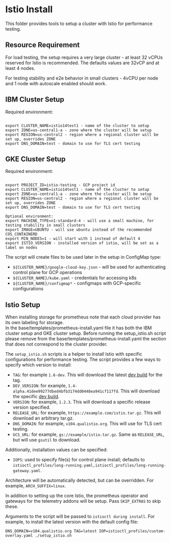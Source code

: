 # Istio Install

This folder provides tools to setup a cluster with Istio for performance testing.

## Resource Requirement

For load testing, the setup requires a very large cluster - at least 32 vCPUs reserved for Istio is recommended.
The defaults values are 32vCP and at least 4 nodes.

For testing stability and e2e behavior in small clusters - 4vCPU per node and 1 node with autoscale enabled should work.

## IBM Cluster Setup

Required environment:

```shell

export CLUSTER_NAME=istio14test1 - name of the cluster to setup
export ZONE=us-central1-a - zone where the cluster will be setup
export REGION=us-central2 - region where a regional cluster will be set up, overrides ZONE
export DNS_DOMAIN=test - domain to use for TLS cert testing
```

## GKE Cluster Setup

Required environment:

```shell

export PROJECT_ID=istio-testing - GCP project id
export CLUSTER_NAME=istio14test1 - name of the cluster to setup
export ZONE=us-central1-a - zone where the cluster will be setup
export REGION=us-central2 - region where a regional cluster will be set up, overrides ZONE
export DNS_DOMAIN=test - domain to use for TLS cert testing
```

```shell
Optional environment:
export MACHINE_TYPE=n1-standard-4 - will use a small machine, for testing stability in small clusters
export IMAGE=UBUNTU - will use ubuntu instead of the recommended COS_CONTAINERD
export MIN_NODES=1 - will start with 1 instead of default 4
export ISTIO_VERSION - installed version of istio, will be set as a label on nodes

```

The script will create files to be used later in the setup in ConfigMap type:

- `${CLUSTER_NAME}/google-cloud-key.json` - will be used for authenticating control plane for GCP operations
- `${CLUSTER_NAME}/kube.yaml` - credentials for accessing k8s
- `${CLUSTER_NAME}/configmap*` - configmaps with GCP-specific configurations

## Istio Setup

When installing storage for prometheus note that each cloud provider has its own labeling for storage.  
In the base/templates/prometheus-install.yaml file it has both the IBM cluster setup and GKE cluster setup.
Before running the setup_istio.sh script please remove from the base/templates/prometheus-install.yaml the section that does not correspond to the cluster provider.

The `setup_istio.sh` scripts is a helper to install Istio with specific configurations for performance testing. The script
provides a few ways to specify which version to install:

- `TAG`: for example `1.6-dev`. This will download the latest [dev build](https://github.com/istio/istio/wiki/Dev%20Builds) for the tag.
- `DEV_VERSION`: for example, `1.4-alpha.41dee99277dbed4bfb3174dd0448ea941cf117fd`. This will download the specific [dev build](https://github.com/istio/istio/wiki/Dev%20Builds).
- `VERSION`: for example, `1.2.3`. This will download a specific release version specified.
- `RELEASE_URL`: for example, `https://example.com/istio.tar.gz`. This will download an arbitrary tar.gz.
- `DNS_DOMAIN`: for example, `v104.qualistio.org`. This will use for TLS cert testing.
- `GCS_URL`: for example, `gs://example/istio.tar.gz`. Same as `RELEASE_URL`, but will use `gsutil` to download.

Additionally, installation values can be specified:

- `IOPS`: used to specify file(s) for control plane install; defaults to `istioctl_profiles/long-running.yaml,istioctl_profiles/long-running-gateway.yaml`.

Architecture will be automatically detected, but can be overridden. For example, `ARCH_SUFFIX=linux`.

In addition to setting up the core Istio, the prometheus operator and gateways for the telemetry addons will be setup. Pass `SKIP_EXTRAS` to skip these.

Arguments to the script will be passed to `istioctl during install`. For example, to install the latest version with the default config file:

```shell
DNS_DOMAIN=v104.qualistio.org TAG=latest IOP=istioctl_profiles/custom-overlay.yaml ./setup_istio.sh
```
